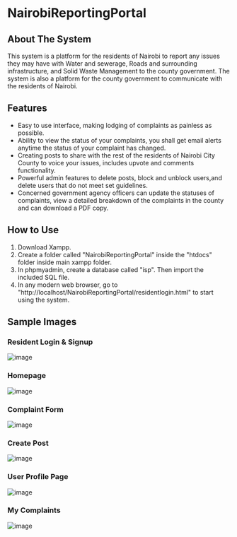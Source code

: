 # NairobiReportingPortal
## **About The System**
This system is a platform for the residents of Nairobi to report any issues they may have with Water and sewerage, Roads and surrounding infrastructure, and Solid Waste Management to the county government. The system is also a platform for the county government to communicate with the residents of Nairobi.

## Features
- Easy to use interface, making lodging of complaints as painless as possible.
- Ability to view the status of your complaints, you shall get email alerts anytime the status of your complaint has changed.
- Creating posts to share with the rest of the residents of Nairobi City County to voice your issues, includes upvote and comments functionality.
- Powerful admin features to delete posts, block and unblock users,and delete users that do not meet set guidelines.
- Concerned government agency officers can update the statuses of complaints, view a detailed breakdown of the complaints in the county and can download a PDF copy.

## How to Use
1. Download Xampp.
2. Create a folder called "NairobiReportingPortal" inside the "htdocs" folder inside main xampp folder.
3. In phpmyadmin, create a database called "isp". Then import the included SQL file.
4. In any modern web browser, go to "http://localhost/NairobiReportingPortal/residentlogin.html" to start using the system.

## Sample Images
### Resident Login & Signup
![image](https://github.com/SakethKenchem/NairobiReportingPortal/assets/36359779/d5d5cac6-c723-4276-81ef-6ffa0f5a4186)
### Homepage
![image](https://github.com/SakethKenchem/NairobiReportingPortal/assets/36359779/de376a2c-5f86-47d4-b1cf-50c2bf00af91)
### Complaint Form
![image](https://github.com/SakethKenchem/NairobiReportingPortal/assets/36359779/499c7c06-9059-40ba-90d7-ddf1d849897c)
### Create Post
![image](https://github.com/SakethKenchem/NairobiReportingPortal/assets/36359779/e2678fe9-146e-4fda-aff7-dd37b87cc618)
### User Profile Page
![image](https://github.com/SakethKenchem/NairobiReportingPortal/assets/36359779/cc2f20e5-8128-457e-b0ea-aba4fbd71db0)
### My Complaints
![image](https://github.com/SakethKenchem/NairobiReportingPortal/assets/36359779/69b7ecc9-1384-4850-8995-8ae63d9b0323)

